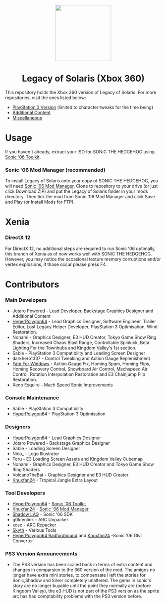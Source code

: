 <p align="center">
    <a href="https://github.com/LostLegacyTeam/LoS-Mod_Files_X/blob/master/">
        <img height="180px" src="https://github.com/LostLegacyTeam/LoS-Mod_Files_X/blob/master/logo.png" />
    </a>
</p>

<h1 align="center">Legacy of Solaris (Xbox 360)</h1>

This repository holds the Xbox 360 version of Legacy of Solaris. For more repositories, visit the ones listed below:
- [PlayStation 3 Version](https://github.com/LostLegacyTeam/LoS-Mod_Files_PS) (limited to character tweaks for the time being)
- [Additional Content](https://github.com/LostLegacyTeam/LoS-Additional_Content)
- [Miscellaneous](https://github.com/LostLegacyTeam/LoS-Miscellaneous)

# Usage
If you haven't already, extract your ISO for SONIC THE HEDGEHOG using [Sonic '06 Toolkit](https://github.com/HyperPolygon64/Sonic-06-Toolkit).
### Sonic '06 Mod Manager (recommended)
To install Legacy of Solaris onto your copy of SONIC THE HEDGEHOG, you will need [Sonic '06 Mod Manager](https://github.com/Knuxfan24/Sonic-06-Mod-Manager). Clone to repository to your drive (or just click Download ZIP) and put the Legacy of Solaris folder in your mods directory. Then tick the mod from Sonic '06 Mod Manager and click Save and Play (or Install Mods for FTP).
# Xenia
### DirectX 12
For DirectX 12, no additional steps are required to run Sonic '06 optimally, this branch of Xenia as of now works well with SONIC THE HEDGEHOG. However, you may notice the occasional texture memory corruptions and/or vertex explosions, if those occur please press F4.

# Contributors
### Main Developers
- Jotaro Powered - Lead Developer, Backstage Graphics Designer and Additional Content
- [HyperPolygon64](https://github.com/HyperPolygon64) - Lead Graphics Designer, Software Engineer, Trailer Editor, Lost Legacy Helper Developer, PlayStation 3 Optimisation, Wind Restoration.
- Nonami - Graphics Designer, E3 HUD Creator, Tokyo Game Show Ring Shaders, Increased Chaos Blast Range, Controllable Spinkick, Beta Lighting For the Townhubs and Kingdom Valley's 1st section.
- Sable - PlayStation 3 Compatibility and Loading Screen Designer
- darkhero1337 - Control Tweaking and Action Gauge Replenishment
- [Fate For Windows](https://github.com/FateForWindows) - Action Gauge Fix, Homing Spam, Homing Flips, Homing Recovery Control, Snowboard Air Control, Machspeed Air Control, Rotation Interpolation Restoration and E3 Chainjump Flip Restoration. 
- Xeno Esquire - Mach Speed Sonic Improvements

### Console Maintenance
- Sable - PlayStation 3 Compatibility
- [HyperPolygon64](https://github.com/HyperPolygon64) - PlayStation 3 Optimisation

### Designers
- [HyperPolygon64](https://github.com/HyperPolygon64) - Lead Graphics Designer
- Jotaro Powered - Backstage Graphics Designer
- Sable - Loading Screen Designer
- Nico_ - Logo Illustrator 
- Toru - E3 Loading Screen Assets and Kingdom Valley Cubemap
- Nonami - Graphics Designer, E3 HUD Creator and Tokyo Game Show Ring Shaders
- VolcanoTheBat - Graphics Designer and E3 HUD Creator
- [Knuxfan24](https://github.com/Knuxfan24) - Tropical Jungle Extra Layout

### Tool Developers
- [HyperPolygon64](https://github.com/HyperPolygon64) - [Sonic '06 Toolkit](https://github.com/HyperPolygon64/Sonic-06-Toolkit)
- [Knuxfan24](https://github.com/Knuxfan24) - [Sonic '06 Mod Manager](https://github.com/Knuxfan24/Sonic-06-Mod-Manager)
- [Shadow LAG](https://github.com/lllsondowlll) - Sonic '06 SDK
- g0ldenlink - ARC Unpacker
- xose - ARC Repacker
- [Skyth](https://github.com/blueskythlikesclouds) - Various Tools
- [HyperPolygon64](https://github.com/HyperPolygon64),[Radfordhound](https://github.com/Radfordhound) and [Knuxfan24](https://github.com/Knuxfan24) -Sonic '06 Glvl Converter

### PS3 Version Announcements

- The PS3 version has been scaled back in terms of extra content and changes in comparsion to the 360 version of the mod. The amigos no longer have extra mini stories, to compensate I left the stories for Sonic,Shadow and Silver completely unaltered. The gems in sonic's story are no longer buyable until the point they normally are (before Kingdom Valley), the e3 HUD is not part of the PS3 version as the sprite arc has had comptability problems with the PS3 version before.
